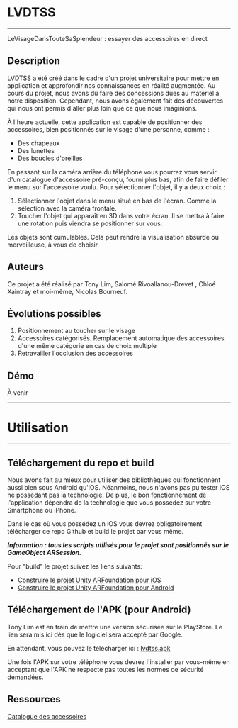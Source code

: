 # LVDTSS
***

LeVisageDansTouteSaSplendeur : essayer des accessoires en direct

## Description

LVDTSS a été créé dans le cadre d'un projet universitaire pour mettre en application et approfondir nos connaissances en réalité augmentée. Au cours du projet, nous avons dû faire des concessions dues au matériel à notre disposition. Cependant, nous avons également fait des découvertes qui nous ont permis d'aller plus loin que ce que nous imaginions.

À l'heure actuelle, cette application est capable de positionner des accessoires, bien positionnés sur le visage d'une personne, comme :
* Des chapeaux
* Des lunettes
* Des boucles d'oreilles

En passant sur la caméra arrière du téléphone vous pourrez vous servir d'un catalogue d'accessoire pré-conçu, fourni plus bas, afin de faire défiler le menu sur l'accessoire voulu. Pour sélectionner l'objet, il y a deux choix :

1. Sélectionner l'objet dans le menu situé en bas de l'écran. Comme la sélection avec la caméra frontale.
2. Toucher l'objet qui apparaît en 3D dans votre écran. Il se mettra à faire une rotation puis viendra se positionner sur vous.

Les objets sont cumulables. Cela peut rendre la visualisation absurde ou merveilleuse, à vous de choisir.

## Auteurs

Ce projet a été réalisé par Tony Lim, Salomé Rivoallanou-Drevet , Chloé Xaintray et moi-même, Nicolas Bourneuf.

## Évolutions possibles

1. Positionnement au toucher sur le visage
2. Accessoires catégorisés. Remplacement automatique des accessoires d'une même catégorie en cas de choix multiple
3. Retravailler l'occlusion des accessoires

## Démo

À venir

***
# Utilisation
***

## Téléchargement du repo et build

Nous avons fait au mieux pour utiliser des bibliothèques qui fonctionnent aussi bien sous Android qu'iOS. Néanmoins, nous n'avons pas pu tester iOS ne possédant pas la technologie. De plus, le bon fonctionnement de l'application dépendra de la technologie que vous possédez sur votre Smartphone ou iPhone.

Dans le cas où vous possédez un iOS vous devrez obligatoirement télécharger ce repo Github et build le projet par vous même.

***Information : tous les scripts utilisés pour le projet sont positionnés sur le GameObject ARSession.***

Pour "build" le projet suivez les liens suivants:

* [Construire le projet Unity ARFoundation pour iOS](https://www.youtube.com/watch?v=eu_eG0eTFlA)
* [Construire le projet Unity ARFoundation pour Android](https://www.youtube.com/watch?v=0mpsiO2lCx0)

## Téléchargement de l'APK (pour Android)

Tony Lim est en train de mettre une version sécurisée sur le PlayStore. Le lien sera mis ici dès que le logiciel sera accepté par Google.

En attendant, vous pouvez le télécharger ici : [lvdtss.apk](https://nicolas-bourneuf.fr/lvdtss.apk)

Une fois l'APK sur votre téléphone vous devrez l'installer par vous-même en acceptant que l'APK ne respecte pas toutes les normes de sécurité demandées.

## Ressources
[Catalogue des accessoires](icosVirtualMenu/catalogue.pdf "Catalogue des accessoires")

